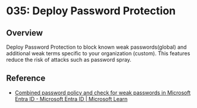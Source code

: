 # 035: Deploy Password Protection

## Overview

Deploy Password Protection to block known weak passwords(global) and additional weak terms specific to your organization (custom). This features reduce the risk of attacks such as password spray.

## Reference

* [Combined password policy and check for weak passwords in Microsoft Entra ID - Microsoft Entra ID | Microsoft Learn](https://learn.microsoft.com/en-us/entra/identity/authentication/concept-password-ban-bad-combined-policy)
